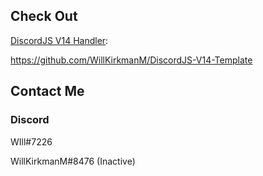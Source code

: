 ## Check Out
[DiscordJS V14 Handler](https://github.com/WillKirkmanM/DiscordJS-V14-Template):

https://github.com/WillKirkmanM/DiscordJS-V14-Template

## Contact Me
### Discord
WIll#7226

WillKirkmanM#8476 (Inactive)
